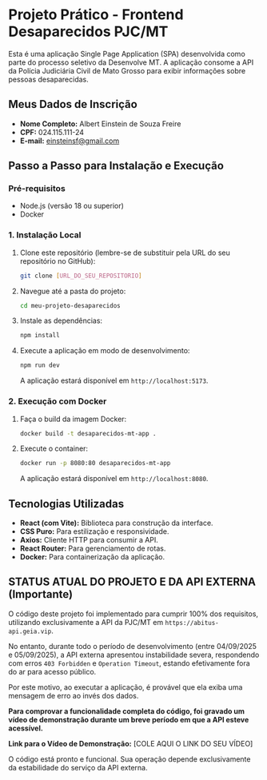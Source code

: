 # Projeto Prático - Frontend Desaparecidos PJC/MT

Esta é uma aplicação Single Page Application (SPA) desenvolvida como parte do processo seletivo da Desenvolve MT. A aplicação consome a API da Polícia Judiciária Civil de Mato Grosso para exibir informações sobre pessoas desaparecidas.

## Meus Dados de Inscrição

* **Nome Completo:** Albert Einstein de Souza Freire
* **CPF:** 024.115.111-24
* **E-mail:** einsteinsf@gmail.com

## Passo a Passo para Instalação e Execução

### Pré-requisitos
* Node.js (versão 18 ou superior)
* Docker

### 1. Instalação Local

1.  Clone este repositório (lembre-se de substituir pela URL do seu repositório no GitHub):
    ```bash
    git clone [URL_DO_SEU_REPOSITORIO]
    ```
2.  Navegue até a pasta do projeto:
    ```bash
    cd meu-projeto-desaparecidos
    ```
3.  Instale as dependências:
    ```bash
    npm install
    ```
4.  Execute a aplicação em modo de desenvolvimento:
    ```bash
    npm run dev
    ```
    A aplicação estará disponível em `http://localhost:5173`.

### 2. Execução com Docker

1.  Faça o build da imagem Docker:
    ```bash
    docker build -t desaparecidos-mt-app .
    ```
2.  Execute o container:
    ```bash
    docker run -p 8080:80 desaparecidos-mt-app
    ```
    A aplicação estará disponível em `http://localhost:8080`.

## Tecnologias Utilizadas

* **React (com Vite):** Biblioteca para construção da interface.
* **CSS Puro:** Para estilização e responsividade.
* **Axios:** Cliente HTTP para consumir a API.
* **React Router:** Para gerenciamento de rotas.
* **Docker:** Para containerização da aplicação.

## STATUS ATUAL DO PROJETO E DA API EXTERNA (Importante)

O código deste projeto foi implementado para cumprir 100% dos requisitos, utilizando exclusivamente a API da PJC/MT em `https://abitus-api.geia.vip`.

No entanto, durante todo o período de desenvolvimento (entre 04/09/2025 e 05/09/2025), a API externa apresentou instabilidade severa, respondendo com erros `403 Forbidden` e `Operation Timeout`, estando efetivamente fora do ar para acesso público.

Por este motivo, ao executar a aplicação, é provável que ela exiba uma mensagem de erro ao invés dos dados.

**Para comprovar a funcionalidade completa do código, foi gravado um vídeo de demonstração durante um breve período em que a API esteve acessível.**

**Link para o Vídeo de Demonstração:** [COLE AQUI O LINK DO SEU VÍDEO]

O código está pronto e funcional. Sua operação depende exclusivamente da estabilidade do serviço da API externa.